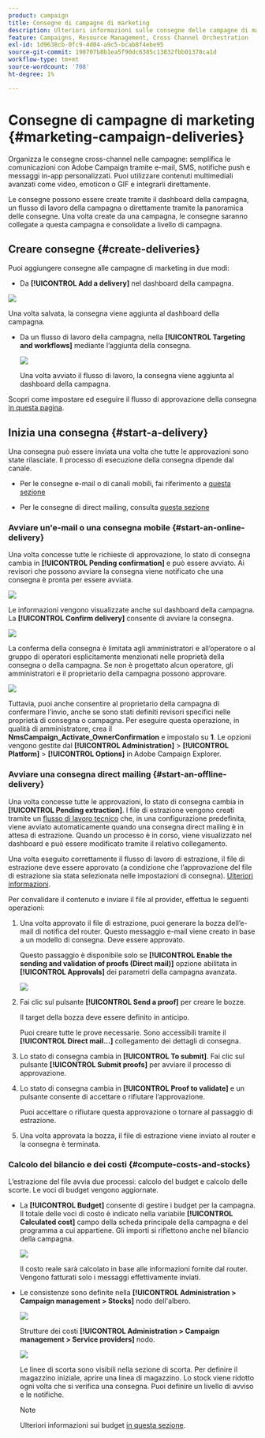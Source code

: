 ```yaml
---
product: campaign
title: Consegne di campagne di marketing
description: Ulteriori informazioni sulle consegne delle campagne di marketing
feature: Campaigns, Resource Management, Cross Channel Orchestration
exl-id: 1d9638cb-0fc9-4d04-a9c5-bcab8f4ebe95
source-git-commit: 190707b8b1ea5f90dc6385c13832fbb01378ca1d
workflow-type: tm+mt
source-wordcount: '708'
ht-degree: 1%

---
```


# Consegne di campagne di marketing {#marketing-campaign-deliveries}

Organizza le consegne cross-channel nelle campagne: semplifica le comunicazioni con Adobe Campaign tramite e-mail, SMS, notifiche push e messaggi in-app personalizzati. Puoi utilizzare contenuti multimediali avanzati come video, emoticon o GIF e integrarli direttamente.

Le consegne possono essere create tramite il dashboard della campagna, un flusso di lavoro della campagna o direttamente tramite la panoramica delle consegne. Una volta create da una campagna, le consegne saranno collegate a questa campagna e consolidate a livello di campagna.

## Creare consegne {#create-deliveries}

Puoi aggiungere consegne alle campagne di marketing in due modi:

* Da **[!UICONTROL Add a delivery]** nel dashboard della campagna.

![](assets/campaign_op_add_delivery.png)

Una volta salvata, la consegna viene aggiunta al dashboard della campagna.

* Da un flusso di lavoro della campagna, nella **[!UICONTROL Targeting and workflows]** mediante l’aggiunta della consegna.

   ![](assets/campaign-wf-delivery.png)

   Una volta avviato il flusso di lavoro, la consegna viene aggiunta al dashboard della campagna.

Scopri come impostare ed eseguire il flusso di approvazione della consegna [in questa pagina](marketing-campaign-approval.md).

## Inizia una consegna {#start-a-delivery}

Una consegna può essere inviata una volta che tutte le approvazioni sono state rilasciate. Il processo di esecuzione della consegna dipende dal canale.

* Per le consegne e-mail o di canali mobili, fai riferimento a [questa sezione](#start-an-online-delivery)

* Per le consegne di direct mailing, consulta [questa sezione](#start-an-offline-delivery)

### Avviare un&#39;e-mail o una consegna mobile {#start-an-online-delivery}

Una volta concesse tutte le richieste di approvazione, lo stato di consegna cambia in **[!UICONTROL Pending confirmation]** e può essere avviato. Ai revisori che possono avviare la consegna viene notificato che una consegna è pronta per essere avviata.

![](assets/confirm-delivery.png)

Le informazioni vengono visualizzate anche sul dashboard della campagna. La **[!UICONTROL Confirm delivery]** consente di avviare la consegna.

![](assets/confirm-delivery-from-dashboard.png)

La conferma della consegna è limitata agli amministratori e all’operatore o al gruppo di operatori esplicitamente menzionati nelle proprietà della consegna o della campagna. Se non è progettato alcun operatore, gli amministratori e il proprietario della campagna possono approvare.

![](assets/select-delivery-reviewers.png)

Tuttavia, puoi anche consentire al proprietario della campagna di confermare l’invio, anche se sono stati definiti revisori specifici nelle proprietà di consegna o campagna. Per eseguire questa operazione, in qualità di amministratore, crea il **NmsCampaign_Activate_OwnerConfirmation** e impostalo su **1**. Le opzioni vengono gestite dal **[!UICONTROL Administration]** > **[!UICONTROL Platform]** > **[!UICONTROL Options]** in Adobe Campaign Explorer.


### Avviare una consegna direct mailing {#start-an-offline-delivery}

Una volta concesse tutte le approvazioni, lo stato di consegna cambia in **[!UICONTROL Pending extraction]**. I file di estrazione vengono creati tramite un [flusso di lavoro tecnico](../workflow/technical-workflows.md) che, in una configurazione predefinita, viene avviato automaticamente quando una consegna direct mailing è in attesa di estrazione. Quando un processo è in corso, viene visualizzato nel dashboard e può essere modificato tramite il relativo collegamento.

Una volta eseguito correttamente il flusso di lavoro di estrazione, il file di estrazione deve essere approvato (a condizione che l’approvazione del file di estrazione sia stata selezionata nelle impostazioni di consegna). [Ulteriori informazioni](marketing-campaign-approval.md#approving-an-extraction-file).

Per convalidare il contenuto e inviare il file al provider, effettua le seguenti operazioni:

1. Una volta approvato il file di estrazione, puoi generare la bozza dell’e-mail di notifica del router. Questo messaggio e-mail viene creato in base a un modello di consegna. Deve essere approvato.

   Questo passaggio è disponibile solo se **[!UICONTROL Enable the sending and validation of proofs (Direct mail)]** opzione abilitata in **[!UICONTROL Approvals]** dei parametri della campagna avanzata.

   ![](assets/enable-proof-validation.png)

1. Fai clic sul pulsante **[!UICONTROL Send a proof]** per creare le bozze.

   Il target della bozza deve essere definito in anticipo.

   Puoi creare tutte le prove necessarie. Sono accessibili tramite il **[!UICONTROL Direct mail...]** collegamento dei dettagli di consegna.

1. Lo stato di consegna cambia in **[!UICONTROL To submit]**. Fai clic sul pulsante **[!UICONTROL Submit proofs]** per avviare il processo di approvazione.

1. Lo stato di consegna cambia in **[!UICONTROL Proof to validate]** e un pulsante consente di accettare o rifiutare l’approvazione.

   Puoi accettare o rifiutare questa approvazione o tornare al passaggio di estrazione.

1. Una volta approvata la bozza, il file di estrazione viene inviato al router e la consegna è terminata.

### Calcolo del bilancio e dei costi {#compute-costs-and-stocks}

L’estrazione del file avvia due processi: calcolo del budget e calcolo delle scorte. Le voci di budget vengono aggiornate.

* La **[!UICONTROL Budget]** consente di gestire i budget per la campagna. Il totale delle voci di costo è indicato nella variabile **[!UICONTROL Calculated cost]** campo della scheda principale della campagna e del programma a cui appartiene. Gli importi si riflettono anche nel bilancio della campagna.

   ![](assets/campaign-budget-tab.png)

   Il costo reale sarà calcolato in base alle informazioni fornite dal router. Vengono fatturati solo i messaggi effettivamente inviati.

* Le consistenze sono definite nella **[!UICONTROL Administration > Campaign management > Stocks]** nodo dell&#39;albero.

   ![](assets/campaign-stocks.png)

   Strutture dei costi **[!UICONTROL Administration > Campaign management > Service providers]** nodo.

   ![](assets/campaign-service-providers.png)

   Le linee di scorta sono visibili nella sezione di scorta. Per definire il magazzino iniziale, aprire una linea di magazzino. Lo stock viene ridotto ogni volta che si verifica una consegna. Puoi definire un livello di avviso e le notifiche.


   >[!NOTE]
   >
   >Ulteriori informazioni sui budget [in questa sezione](providers--stocks-and-budgets.md).
